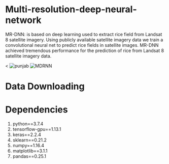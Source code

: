 # Multi-resolution-deep-neural-network
MR-DNN: is based on deep learning used to extract rice field from Landsat 8 satellite imagery. Using publicly available satellite imagery data we train a convolutional neural net to predict rice fields in satellite images. MR-DNN achieved tremendous performance for the prediction of rice from Landsat 8 satellite imagery data.

<
![punjab](https://user-images.githubusercontent.com/32522237/128299362-2e3a4403-793e-4a52-a503-5f59a40c1ee7.JPG)
![MDRNN](https://user-images.githubusercontent.com/32522237/128299366-597380aa-6e88-493b-90c6-ed9584818c10.jpg)
>

# Data Downloading



# Dependencies
1) python==3.7.4
2) tensorflow-gpu==1.13.1
3) keras==2.2.4
4) sklearn==0.21.2
5) numpy==1.16.4
6) matplotlib==3.1.1
7) pandas==0.25.1


